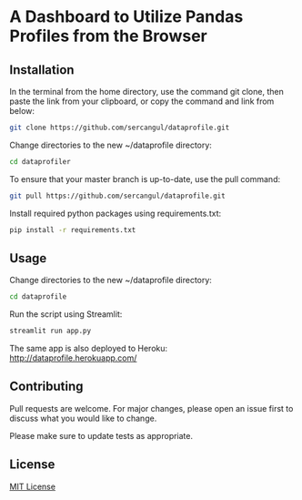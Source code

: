 # A Dashboard to Utilize Pandas Profiles from the Browser

## Installation

In the  terminal from the home directory, use the command git clone, then paste the link from your clipboard, or copy the command and link from below:

```bash
git clone https://github.com/sercangul/dataprofile.git
```

Change directories to the new ~/dataprofile directory:

```bash
cd dataprofiler
```

To ensure that your master branch is up-to-date, use the pull command:

```bash
git pull https://github.com/sercangul/dataprofile.git
```

Install required python packages using requirements.txt:

```bash
pip install -r requirements.txt
```

## Usage

Change directories to the new ~/dataprofile directory:

```bash
cd dataprofile
```

Run the script using Streamlit:

```bash
streamlit run app.py
```

The same app is also deployed to Heroku: http://dataprofile.herokuapp.com/


## Contributing
Pull requests are welcome. For major changes, please open an issue first to discuss what you would like to change.

Please make sure to update tests as appropriate.

## License
[MIT License](https://choosealicense.com/licenses/mit/)
